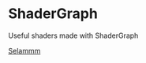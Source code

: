 # ShaderGraph
Useful shaders made with ShaderGraph

<a href = "https://www.youtube.com/watch?v=we8D7AgkgVQ&ab_channel=GabrielAguiarProd.">Selammm</a>
